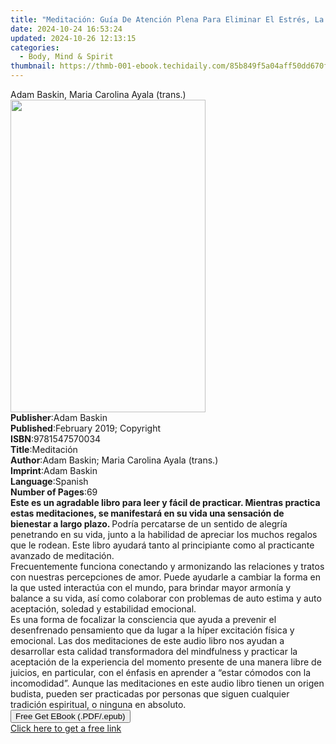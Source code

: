 ```yaml
---
title: "Meditación: Guía De Atención Plena Para Eliminar El Estrés, La Ansiedad Y La Depresión | Free Book"
date: 2024-10-24 16:53:24
updated: 2024-10-26 12:13:15
categories:
  - Body, Mind & Spirit
thumbnail: https://thmb-001-ebook.techidaily.com/85b849f5a04aff50dd670fcbbd86b92d690a90723310502c7e07f556f32e6c96.jpg
---
```

<main id="book-container">
  <div class="flex flex-col">
    <div class="book-brief flex-1 py-6 px-4 sm:p-6 md:py-10 md:px-8">
      <!-- brief-->
      <div class="book-brief-main">
        Adam Baskin, Maria Carolina Ayala (trans.)
      </div>
    </div>
    <div
      class="book-meta-info flex-1 grid gap-4 col-start-1 col-end-3 row-start-1 sm:mb-6 sm:grid-cols-4 lg:gap-6 lg:col-start-2 lg:row-end-6 lg:row-span-6 lg:mb-0"
    >
      <div
        class="book-meta-info-left place-content-center mt-4 p-4 text-sm leading-6 col-start-2 col-span-2 dark:text-slate-400"
      >
        <img
          class="w-full h-500 object-cover rounded-lg sm:h-255 sm:col-span-2 lg:col-span-full"
          src="https://img-001-ebook.techidaily.com/68df0c7fc24526694785a2dc13647af816527352d7f8204bb4ae7ad43dc8e3c7.jpg"
          alt=""
          width="312"
          height="500"
        />
      </div>
      <div
        class="book-meta-info-right mt-2 col-start-1 row-start-2 col-span-3 self-center"
      >
        <!-- meta data  -->
        <div class="flex flex-col px-4 md:px-8">
          <div class="flex-1">
            <strong>Publisher</strong>:<span class="px-2">Adam Baskin</span>
          </div>
          <div class="flex-1">
            <strong>Published</strong>:<span class="px-2"
              >February 2019; Copyright</span
            >
          </div>
          <div class="flex-1">
            <strong>ISBN</strong>:<span class="px-2">9781547570034</span>
          </div>
          <div class="flex-1">
            <strong>Title</strong>:<span class="px-2">Meditación</span>
          </div>
          <div class="flex-1">
            <strong>Author</strong>:<span class="px-2"
              >Adam Baskin; Maria Carolina Ayala (trans.)</span
            >
          </div>
          <div class="flex-1">
            <strong>Imprint</strong>:<span class="px-2">Adam Baskin</span>
          </div>
          <div class="flex-1">
            <strong>Language</strong>:<span class="px-2">Spanish</span>
          </div>
          <div class="flex-1">
            <strong>Number of Pages</strong>:<span class="px-2">69</span>
          </div>
        </div>
      </div>
    </div>
    <div class="book-description flex-1 py-6 px-4 sm:p-6 md:py-10 md:px-8">
      <div class="book-description-main">
        <div accordion-content="" id="description">
          <b
            >Este es un agradable libro para leer y fácil de practicar. Mientras
            practica estas meditaciones, se manifestará en su vida una sensación
            de bienestar a largo plazo. </b
          >Podría percatarse de un sentido de alegría penetrando en su vida,
          junto a la habilidad de apreciar los muchos regalos que le rodean.
          Este libro ayudará tanto al principiante como al practicante avanzado
          de meditación.<br />Frecuentemente funciona conectando y armonizando
          las relaciones y tratos con nuestras percepciones de amor. Puede
          ayudarle a cambiar la forma en la que usted interactúa con el mundo,
          para brindar mayor armonía y balance a su vida, así como colaborar con
          problemas de auto estima y auto aceptación, soledad y estabilidad
          emocional.<br />Es una forma de focalizar la consciencia que ayuda a
          prevenir el desenfrenado pensamiento que da lugar a la híper
          excitación física y emocional. Las dos meditaciones de este audio
          libro nos ayudan a desarrollar esta calidad transformadora del
          mindfulness y practicar la aceptación de la experiencia del momento
          presente de una manera libre de juicios, en particular, con el énfasis
          en aprender a “estar cómodos con la incomodidad”. Aunque las
          meditaciones en este audio libro tienen un origen budista, pueden ser
          practicadas por personas que siguen cualquier tradición espiritual, o
          ninguna en absoluto. &nbsp;<br />
        </div>
        <div class="accordion-fader"></div>
      </div>
    </div>
    <div class="book-excerpts flex-1 py-6 px-4 sm:p-6 md:py-10 md:px-8"></div>
    <div
      class="book-about-author flex-1 py-6 px-4 sm:p-6 md:py-10 md:px-8"
    ></div>
    <div class="book-free-get flex-1 py-6 px-4 sm:p-6 md:py-10 md:px-8">
      <button
        id="btn-free-get"
        class="bg-blue-500 hover:bg-blue-700 text-white font-bold py-2 px-4 rounded"
      >
        Free Get EBook (.PDF/.epub)
      </button>
      <div id="countdown-display" class="px-2 text-lg mt-2"></div>
      <a
        id="free-link"
        class="hidden bg-blue-500 hover:bg-blue-700 text-white font-bold py-2 px-4 rounded"
        href="https://www.ebooks.com/en-us/book/209612299/meditaci-n-gu-a-de-atenci-n-plena-para-eliminar-el-estr-s-la-ansiedad-y-la-depresi-n/adam-baskin/"
        target="_blank"
        >Click here to get a free link</a
      >
    </div>
    <script>
      let countdownTime = 0;
      let countdownInterval = null;
      document
        .getElementById('btn-free-get')
        .addEventListener('click', startCountdown);
      function startCountdown() {
        countdownTime = new Date().getTime() + 60000 * 3;
        countdownInterval = setInterval(updateCountdown, 1000);
        document.getElementById('btn-free-get').disabled = true;
        document
          .getElementById('btn-free-get')
          .classList.add('bg-gray-500', 'cursor-not-allowed');
      }
      function updateCountdown() {
        let currentTime = new Date().getTime();
        let timeLeft = countdownTime - currentTime;
        let secondsLeft = Math.floor(timeLeft / 1000);
        document.getElementById('countdown-display').innerHTML =
          `Remaining time: ${secondsLeft} seconds.`;
        if (secondsLeft <= 0) {
          clearInterval(countdownInterval);
          document.getElementById('btn-free-get').classList.add('hidden');
          document.getElementById('free-link').classList.remove('hidden');
          document.getElementById('countdown-display').innerHTML = '';
        }
      }
    </script>
  </div>
</main>
